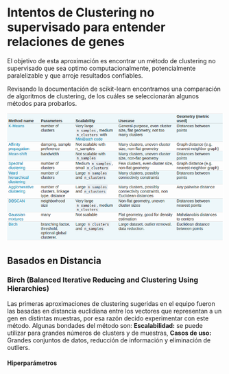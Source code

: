 # Intentos de Clustering no supervisado para entender relaciones de genes

El objetivo de esta aproximación es encontrar un método de clustering no supervisado que sea optimo computacionalmente, potencialmente paralelizable y que arroje resultados confiables.

Revisando la documentación de scikit-learn encontramos una comparación de algoritmos de clustering, de los cuáles se seleccionarán algunos métodos para probarlos.

![Alt text](images/sklearn_clustering.png?raw=true "A comparison of the clustering algorithms in scikit-learn")


## Basados en Distancia 

### Birch (Balanced Iterative Reducing and Clustering Using Hierarchies)

Las primeras aproximaciones de clustering sugeridas en el equipo fueron las basadas en distancia euclidiana entre los vectores que representan a un gen en distintas muestras, por esa razón decido experimentar con este método. Algunas bondades del método son: **Escalabilidad:** se puede utilizar para grandes números de clusters y de muestras, **Casos de uso:** Grandes conjuntos de datos, reducción de información y eliminación de outliers.



#### Hiperparámetros

